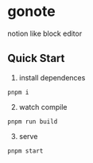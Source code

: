 # gonote

notion like block editor

## Quick Start

1. install dependences

```shell
pnpm i
```

2. watch compile

```shell
pnpm run build
```

3. serve

```shell
pnpm start
```
